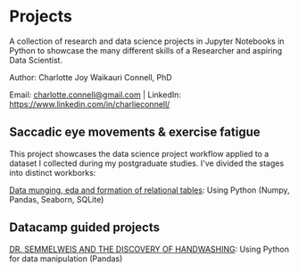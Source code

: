 # Projects
A collection of research and data science projects in Jupyter Notebooks in Python to showcase the many different skills of a Researcher and aspiring Data Scientist.

Author: Charlotte Joy Waikauri Connell, PhD

Email: charlotte.connell@gmail.com | LinkedIn: https://www.linkedin.com/in/charlieconnell/

## Saccadic eye movements & exercise fatigue
This project showcases the data science project workflow applied to a dataset I collected during my postgraduate studies. I've divided the stages into distinct workborks:

[Data munging, eda and formation of relational tables](https://github.com/charlieconnell/Projects/blob/master/saccades_munging%26eda.ipynb): Using Python (Numpy, Pandas, Seaborn, SQLite)

## Datacamp guided projects
[DR. SEMMELWEIS AND THE DISCOVERY OF HANDWASHING](https://github.com/charlieconnell/Projects/blob/master/DC_handwash-project.ipynb): Using Python for data manipulation (Pandas)

